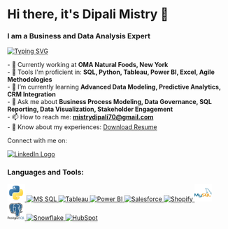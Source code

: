 <h1 align="left">Hi there, it's Dipali Mistry 👋</h1>
<h3 align="left">I am a Business and Data Analysis Expert</h3>

<p align="left">
  <a href="https://git.io/typing-svg">
    <img src="https://readme-typing-svg.demolab.com?font=Fira+Code&pause=1000&width=435&lines=Business+Analyst+at+OMA+Natural+Foods;Master's+in+Information+Technology;Business+and+Data+Analysis+Pro" alt="Typing SVG">
  </a>
</p>

<p align="left">
  - 🔭 Currently working at <strong>OMA Natural Foods, New York</strong><br>
  - 🌱 Tools I'm proficient in: <strong>SQL, Python, Tableau, Power BI, Excel, Agile Methodologies</strong><br>
  - 🌱 I’m currently learning <strong>Advanced Data Modeling, Predictive Analytics, CRM Integration</strong><br>
  - 💬 Ask me about <strong>Business Process Modeling, Data Governance, SQL Reporting, Data Visualization, Stakeholder Engagement</strong><br>
  - 📫 How to reach me: <strong><a href="mailto:mistrydipali70@gmail.com">mistrydipali70@gmail.com</a></strong><br>
  - 📄 Know about my experiences: <a href="https://github.com/mistrydipali/MyResume/blob/main/Dipali_Mistry_Resume.pdf">Download Resume</a>
</p>
<p align="left">Connect with me on:</p>

<p align="left">
  <a href="https://www.linkedin.com/in/dipalimalinks/" target="_blank">
    <img src="https://raw.githubusercontent.com/maurodesouza/profile-readme-generator/master/src/assets/icons/social/linkedin/default.svg" width="40" height="40" alt="LinkedIn Logo">
  </a>
</p>

<h3 align="left">Languages and Tools:</h3>
<p align="left"> 
  <!-- Python -->
  <a href="https://www.python.org" target="_blank" rel="noreferrer">
    <img src="https://raw.githubusercontent.com/devicons/devicon/master/icons/python/python-original.svg" alt="Python" width="40" height="40">
  </a>
  <!-- SQL -->
  <a href="https://www.microsoft.com/en-us/sql-server" target="_blank" rel="noreferrer">
    <img src="https://www.svgrepo.com/show/303229/microsoft-sql-server-logo.svg" alt="MS SQL" width="40" height="40">
  </a>
  <!-- Tableau -->
  <a href="https://www.tableau.com" target="_blank" rel="noreferrer">
    <img src="https://cdn.worldvectorlogo.com/logos/tableau-logo.svg" alt="Tableau" width="40" height="40">
  </a>
  <!-- Power BI -->
  <a href="https://powerbi.microsoft.com" target="_blank" rel="noreferrer">
    <img src="https://cdn.worldvectorlogo.com/logos/power-bi.svg" alt="Power BI" width="40" height="40">
  </a>
  <!-- Salesforce -->
  <a href="https://www.salesforce.com" target="_blank" rel="noreferrer">
    <img src="https://www.vectorlogo.zone/logos/salesforce/salesforce-icon.svg" alt="Salesforce" width="40" height="40">
  </a>
  <!-- Shopify -->
  <a href="https://www.shopify.com" target="_blank" rel="noreferrer">
    <img src="https://cdn.worldvectorlogo.com/logos/shopify.svg" alt="Shopify" width="40" height="40">
  </a>
  <!-- MySQL -->
  <a href="https://www.mysql.com/" target="_blank" rel="noreferrer">
    <img src="https://raw.githubusercontent.com/devicons/devicon/master/icons/mysql/mysql-original-wordmark.svg" alt="MySQL" width="40" height="40">
  </a>
  <!-- PostgreSQL -->
  <a href="https://www.postgresql.org" target="_blank" rel="noreferrer">
    <img src="https://raw.githubusercontent.com/devicons/devicon/master/icons/postgresql/postgresql-original-wordmark.svg" alt="PostgreSQL" width="40" height="40">
  </a>
  <!-- Snowflake -->
  <a href="https://www.snowflake.com" target="_blank" rel="noreferrer">
    <img src="https://icons.iconarchive.com/icons/papirus-team/papirus-apps/256/snowflake-icon.png" alt="Snowflake" width="40" height="40">
  </a>
  <!-- HubSpot -->
  <a href="https://www.hubspot.com" target="_blank" rel="noreferrer">
    <img src="https://cdn.worldvectorlogo.com/logos/hubspot.svg" alt="HubSpot" width="40" height="40">
  </a>
</p>
